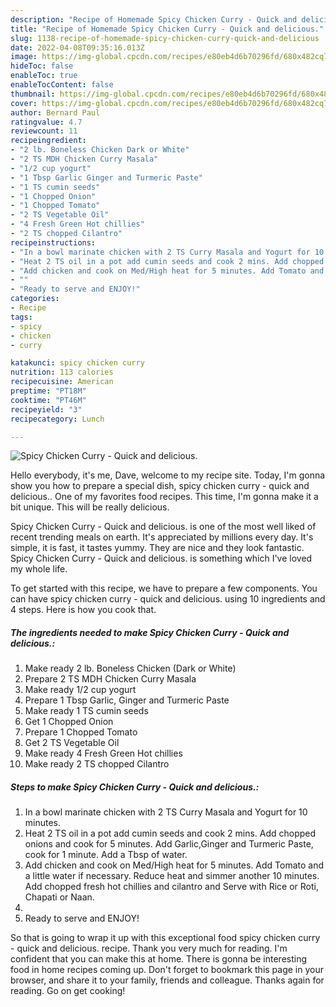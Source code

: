 ```yaml
---
description: "Recipe of Homemade Spicy Chicken Curry - Quick and delicious."
title: "Recipe of Homemade Spicy Chicken Curry - Quick and delicious."
slug: 1138-recipe-of-homemade-spicy-chicken-curry-quick-and-delicious
date: 2022-04-08T09:35:16.013Z
image: https://img-global.cpcdn.com/recipes/e80eb4d6b70296fd/680x482cq70/spicy-chicken-curry-quick-and-delicious-recipe-main-photo.jpg
hideToc: false
enableToc: true
enableTocContent: false
thumbnail: https://img-global.cpcdn.com/recipes/e80eb4d6b70296fd/680x482cq70/spicy-chicken-curry-quick-and-delicious-recipe-main-photo.jpg
cover: https://img-global.cpcdn.com/recipes/e80eb4d6b70296fd/680x482cq70/spicy-chicken-curry-quick-and-delicious-recipe-main-photo.jpg
author: Bernard Paul
ratingvalue: 4.7
reviewcount: 11
recipeingredient:
- "2 lb. Boneless Chicken Dark or White"
- "2 TS MDH Chicken Curry Masala"
- "1/2 cup yogurt"
- "1 Tbsp Garlic Ginger and Turmeric Paste"
- "1 TS cumin seeds"
- "1 Chopped Onion"
- "1 Chopped Tomato"
- "2 TS Vegetable Oil"
- "4 Fresh Green Hot chillies"
- "2 TS chopped Cilantro"
recipeinstructions:
- "In a bowl marinate chicken with 2 TS Curry Masala and Yogurt for 10 minutes."
- "Heat 2 TS oil in a pot add cumin seeds and cook 2 mins. Add chopped onions and cook for 5 minutes. Add Garlic,Ginger and Turmeric Paste, cook for 1 minute. Add a Tbsp of water."
- "Add chicken and cook on Med/High heat for 5 minutes. Add Tomato and a little water if necessary. Reduce heat and simmer another 10 minutes. Add chopped fresh hot chillies and cilantro and Serve with Rice or Roti, Chapati or Naan."
- ""
- "Ready to serve and ENJOY!"
categories:
- Recipe
tags:
- spicy
- chicken
- curry

katakunci: spicy chicken curry 
nutrition: 113 calories
recipecuisine: American
preptime: "PT18M"
cooktime: "PT46M"
recipeyield: "3"
recipecategory: Lunch

---
```



![Spicy Chicken Curry - Quick and delicious.](https://img-global.cpcdn.com/recipes/e80eb4d6b70296fd/680x482cq70/spicy-chicken-curry-quick-and-delicious-recipe-main-photo.jpg)

Hello everybody, it's me, Dave, welcome to my recipe site. Today, I'm gonna show you how to prepare a special dish, spicy chicken curry - quick and delicious.. One of my favorites food recipes. This time, I'm gonna make it a bit unique. This will be really delicious.

Spicy Chicken Curry - Quick and delicious. is one of the most well liked of recent trending meals on earth. It's appreciated by millions every day. It's simple, it is fast, it tastes yummy. They are nice and they look fantastic. Spicy Chicken Curry - Quick and delicious. is something which I've loved my whole life.




To get started with this recipe, we have to prepare a few components. You can have spicy chicken curry - quick and delicious. using 10 ingredients and 4 steps. Here is how you cook that.

<!--inarticleads1-->

##### The ingredients needed to make Spicy Chicken Curry - Quick and delicious.:

1. Make ready 2 lb. Boneless Chicken (Dark or White)
1. Prepare 2 TS MDH Chicken Curry Masala
1. Make ready 1/2 cup yogurt
1. Prepare 1 Tbsp Garlic, Ginger and Turmeric Paste
1. Make ready 1 TS cumin seeds
1. Get 1 Chopped Onion
1. Prepare 1 Chopped Tomato
1. Get 2 TS Vegetable Oil
1. Make ready 4 Fresh Green Hot chillies
1. Make ready 2 TS chopped Cilantro




<!--inarticleads2-->

##### Steps to make Spicy Chicken Curry - Quick and delicious.:

1. In a bowl marinate chicken with 2 TS Curry Masala and Yogurt for 10 minutes.
1. Heat 2 TS oil in a pot add cumin seeds and cook 2 mins. Add chopped onions and cook for 5 minutes. Add Garlic,Ginger and Turmeric Paste, cook for 1 minute. Add a Tbsp of water.
1. Add chicken and cook on Med/High heat for 5 minutes. Add Tomato and a little water if necessary. Reduce heat and simmer another 10 minutes. Add chopped fresh hot chillies and cilantro and Serve with Rice or Roti, Chapati or Naan.
1. 
1. Ready to serve and ENJOY!



So that is going to wrap it up with this exceptional food spicy chicken curry - quick and delicious. recipe. Thank you very much for reading. I'm confident that you can make this at home. There is gonna be interesting food in home recipes coming up. Don't forget to bookmark this page in your browser, and share it to your family, friends and colleague. Thanks again for reading. Go on get cooking!
